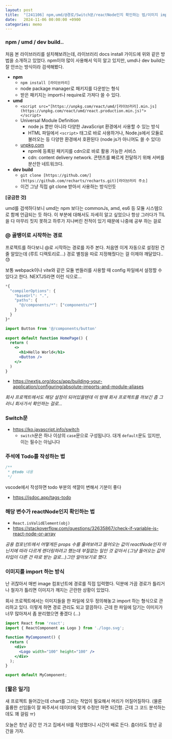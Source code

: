 ```yaml
---
layout: post
title:  "[241106] npm,umd/@경로/Switch문/reactNode인지 확인하는 법/이미지 import하는 방식"
date:   2024-11-06 00:00:00 +0900
categories: memo
---
```


### npm / umd / dev build..

처음 본 라이브러리를 설치해보려는데, 라이브러리 docs install 가이드에 위와 같은 방법을 소개하고 있었다. npm이야 많이 사용해서 익히 알고 있지만, umd나 dev build는 잘 안쓰는 방식이라 검색해봤다.

- **npm**
    - `npm install [라이브러리]`
    - node package manager로 패키지를 다운받는 형식
    - 받은 패키지는 import나 require로 가져다 쓸 수 있다.
- **umd**
    - `<script src="[https://unpkg.com/react/umd/[라이브러리].min.js](https://unpkg.com/react/umd/react.production.min.js)"></script>`
    - Universal Module Definition
        - node js 뿐만 아니라 다양한 JavaScript 환경에서 사용할 수 있는 방식
        - HTML 파일에서 `<script>` 태그로 바로 사용하거나, Node.js에서 모듈로 불러오는 등 다양한 환경에서 호환된다 (node js가 아니어도 쓸 수 있다)
    - [unpkg.com](http://unpkg.com/)
        - npm에 등록된 패키지를 cdn으로 바로 활용 가능한 서비스
        - cdn: content delivery network. 콘텐츠를 빠르게 전달하기 위해 서버를 분산한 네트워크다.
- **dev build**
    - `git clone [https://github.com/](https://github.com/recharts/recharts.git)[라이브러리 주소]`
    - 이건 그냥 직접 git clone 받아서 사용하는 방식인듯

**[궁금한 것]**

umd를 검색하다보니 umd는 npm 보다는 commonJs, amd, es6 등 모듈 시스템으로 함께 언급되는 듯 하다. 이 부분에 대해서도 자세히 알고 싶었으나 항상 그러다가 TIL을 다 마무리 짓지 못하고 하루가 지나버린 전적이 있기 때문에 나중에 공부 하는 걸로

### @ 골뱅이로 시작하는 경로

프로젝트를 하다보니 @로 시작하는 경로를 자주 본다.  처음엔 이게 자동으로 설정된 건 줄 알았는데 (루트 디렉토리로…) 경로 별칭을 따로 지정해줬다는 걸 이제야 깨달았다.. 😓

보통 webpack이나 vite와 같은 모듈 번들러를 사용할 때 config 파일에서 설정할 수 있다고 한다. NEXTJS라면 이런 식으로…

```jsx
*{
  "compilerOptions": {
    "baseUrl": ".",
    "paths": {
      "@/components/*": ["components/*"]
    }
  }
}*
```

```jsx
import Button from '@/components/button'
 
export default function HomePage() {
  return (
    <>
      <h1>Hello World</h1>
      <Button />
    </>
  )
}
```

- https://nextjs.org/docs/app/building-your-application/configuring/absolute-imports-and-module-aliases

*회사 프로젝트에서도 해당 설정이 되어있을텐데 이 밤에 회사 프로젝트를 까보긴 좀 그러니 회사가서 확인하는 걸로…*

### Switch문

- https://ko.javascript.info/switch
    - `switch`문은 하나 이상의 `case`문으로 구성됩니다. 대개 `default`문도 있지만, 이는 필수는 아닙니다

### 주석에 Todo를 작성하는 법

```jsx
/**
 * @todo 내용 
 */
```

vscode에서 작성하면 todo 부분의 색깔이 변해서 기분이 좋다

- https://jsdoc.app/tags-todo

### 해당 변수가 reactNode인지 확인하는 법

- `React.isValidElement(obj)`
- https://stackoverflow.com/questions/32635867/check-if-variable-is-react-node-or-array

*공용 컴포넌트에서 어떻게든 props 수를 줄여보려고 들어오는 값이 reactNode인지 아닌지에 따라 다르게 렌더링하려고 했는데 부질없는 일인 것 같아서  (그냥 들어오는 값의 타입이 다른 건 따로 받는 걸로…)그만 알아보기로 했다.*

### 이미지를 import 하는 방식

난 귀찮아서 매번 image 컴포넌트에 경로를 직접 입력했다. 덕분에 가끔 경로가 틀리거나 철자가 틀리면 이미지가 깨지는 곤란한 상황이 있었다.

회사 프로젝트에서는 이미지들을 한 파일에 모두 정의해놓고 import 하는 형식으로 관리하고 있다. 이렇게 하면 경로 관리도 되고 깔끔하다. 근데 한 파일에 담기는 이미지가 너무 많아져서 좀 분리했으면 좋겠다 (…)

```jsx
import React from 'react';
import { ReactComponent as Logo } from './logo.svg';

function MyComponent() {
  return (
    <div>
      <Logo width="100" height="100" />
    </div>
  );
}

export default MyComponent;

```

### **[짧은 일기]**

새 프로젝트 들어갔는데 chart를 그리는 작업이 필요해서 머리가 어질어질하다. (물론 훌륭한 선임들이 잘 짜주셔서 데이터에 맞게 수정만 하면 되긴함. 근데 그 코드 분석하는 데도 꽤 걸림 ㅠ)

오늘은 청년 공간 안 가고 집에서 til를 작성했더니 시간이 배로 든다. 춥더라도 청년 공간을 가자.
